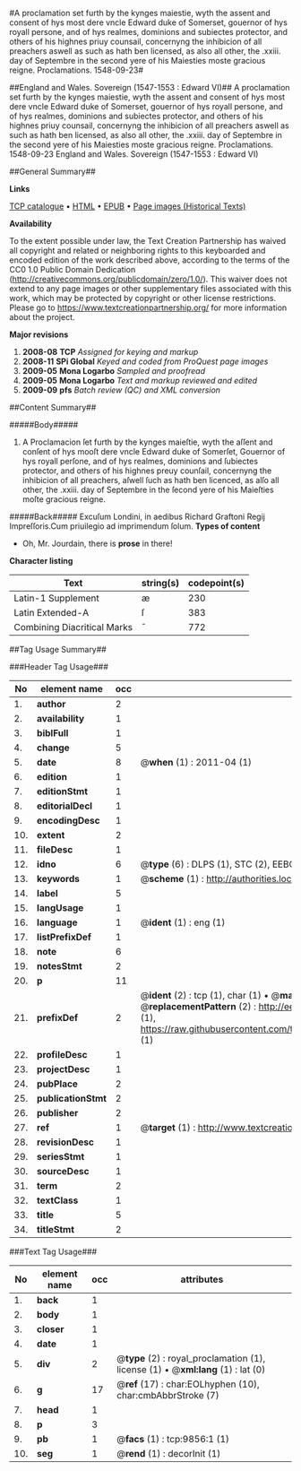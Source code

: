 #A proclamation set furth by the kynges maiestie, wyth the assent and consent of hys most dere vncle Edward duke of Somerset, gouernor of hys royall persone, and of hys realmes, dominions and subiectes protector, and others of his highnes priuy counsail, concernyng the inhibicion of all preachers aswell as such as hath ben licensed, as also all other, the .xxiii. day of Septembre in the second yere of his Maiesties moste gracious reigne. Proclamations. 1548-09-23#

##England and Wales. Sovereign (1547-1553 : Edward VI)##
A proclamation set furth by the kynges maiestie, wyth the assent and consent of hys most dere vncle Edward duke of Somerset, gouernor of hys royall persone, and of hys realmes, dominions and subiectes protector, and others of his highnes priuy counsail, concernyng the inhibicion of all preachers aswell as such as hath ben licensed, as also all other, the .xxiii. day of Septembre in the second yere of his Maiesties moste gracious reigne.
Proclamations. 1548-09-23
England and Wales. Sovereign (1547-1553 : Edward VI)

##General Summary##

**Links**

[TCP catalogue](http://www.ota.ox.ac.uk/tcp/)  • 
[HTML](http://tei.it.ox.ac.uk/tcp/Texts-HTML/free/A69/A69324.html)  • 
[EPUB](http://tei.it.ox.ac.uk/tcp/Texts-EPUB/free/A69/A69324.epub) • 
[Page images (Historical Texts)](https://historicaltexts.jisc.ac.uk/eebo-99844990e)

**Availability**

To the extent possible under law, the Text Creation Partnership has waived all copyright and related or neighboring rights to this keyboarded and encoded edition of the work described above, according to the terms of the CC0 1.0 Public Domain Dedication (http://creativecommons.org/publicdomain/zero/1.0/). This waiver does not extend to any page images or other supplementary files associated with this work, which may be protected by copyright or other license restrictions. Please go to https://www.textcreationpartnership.org/ for more information about the project.

**Major revisions**

1. __2008-08__ __TCP__ *Assigned for keying and markup*
1. __2008-11__ __SPi Global__ *Keyed and coded from ProQuest page images*
1. __2009-05__ __Mona Logarbo__ *Sampled and proofread*
1. __2009-05__ __Mona Logarbo__ *Text and markup reviewed and edited*
1. __2009-09__ __pfs__ *Batch review (QC) and XML conversion*

##Content Summary##

#####Body#####

1. A Proclamacion ſet furth by the kynges maieſtie, wyth the aſſent and conſent of hys mooſt dere vncle Edward duke of Somerſet, Gouernor of hys royall perſone, and of hys realmes, dominions and ſubiectes protector, and others of his highnes preuy counſail, concernyng the inhibicion of all preachers, aſwell ſuch as hath ben licenced, as alſo all other, the .xxiii. day of Septembre in the ſecond yere of his Maieſties moſte gracious reigne.

#####Back#####
Excuſum Londini, in aedibus Richard Graftoni Regij Impreſſoris.Cum priuilegio ad imprimendum ſolum.
**Types of content**

  * Oh, Mr. Jourdain, there is **prose** in there!

**Character listing**


|Text|string(s)|codepoint(s)|
|---|---|---|
|Latin-1 Supplement|æ|230|
|Latin Extended-A|ſ|383|
|Combining             Diacritical Marks|̄|772|

##Tag Usage Summary##

###Header Tag Usage###

|No|element name|occ|attributes|
|---|---|---|---|
|1.|__author__|2||
|2.|__availability__|1||
|3.|__biblFull__|1||
|4.|__change__|5||
|5.|__date__|8| @__when__ (1) : 2011-04 (1)|
|6.|__edition__|1||
|7.|__editionStmt__|1||
|8.|__editorialDecl__|1||
|9.|__encodingDesc__|1||
|10.|__extent__|2||
|11.|__fileDesc__|1||
|12.|__idno__|6| @__type__ (6) : DLPS (1), STC (2), EEBO-CITATION (1), PROQUEST (1), VID (1)|
|13.|__keywords__|1| @__scheme__ (1) : http://authorities.loc.gov/ (1)|
|14.|__label__|5||
|15.|__langUsage__|1||
|16.|__language__|1| @__ident__ (1) : eng (1)|
|17.|__listPrefixDef__|1||
|18.|__note__|6||
|19.|__notesStmt__|2||
|20.|__p__|11||
|21.|__prefixDef__|2| @__ident__ (2) : tcp (1), char (1)  •  @__matchPattern__ (2) : ([0-9\-]+):([0-9IVX]+) (1), (.+) (1)  •  @__replacementPattern__ (2) : http://eebo.chadwyck.com/downloadtiff?vid=$1&page=$2 (1), https://raw.githubusercontent.com/textcreationpartnership/Texts/master/tcpchars.xml#$1 (1)|
|22.|__profileDesc__|1||
|23.|__projectDesc__|1||
|24.|__pubPlace__|2||
|25.|__publicationStmt__|2||
|26.|__publisher__|2||
|27.|__ref__|1| @__target__ (1) : http://www.textcreationpartnership.org/docs/. (1)|
|28.|__revisionDesc__|1||
|29.|__seriesStmt__|1||
|30.|__sourceDesc__|1||
|31.|__term__|2||
|32.|__textClass__|1||
|33.|__title__|5||
|34.|__titleStmt__|2||


###Text Tag Usage###

|No|element name|occ|attributes|
|---|---|---|---|
|1.|__back__|1||
|2.|__body__|1||
|3.|__closer__|1||
|4.|__date__|1||
|5.|__div__|2| @__type__ (2) : royal_proclamation (1), license (1)  •  @__xml:lang__ (1) : lat (0)|
|6.|__g__|17| @__ref__ (17) : char:EOLhyphen (10), char:cmbAbbrStroke (7)|
|7.|__head__|1||
|8.|__p__|3||
|9.|__pb__|1| @__facs__ (1) : tcp:9856:1 (1)|
|10.|__seg__|1| @__rend__ (1) : decorInit (1)|
